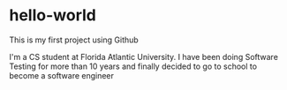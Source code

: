 # hello-world
This is my first project using Github

I'm a CS student at Florida Atlantic University. I have been doing Software Testing for more than 10 years and finally decided to go to school to become a software engineer

